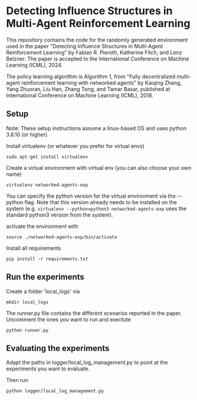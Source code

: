 # Detecting Influence Structures in Multi-Agent Reinforcement Learning

This repository contains the code for the randomly generated environment used in the paper "Detecting Influence Structures in Multi-Agent Reinforcement Learning" by Fabian R. Pieroth, Katherine Fitch, and Lenz Belzner. The paper is accepted to the International Conference on Machine Learning (ICML), 2024.

The policy learning algorithm is Algorithm 1, from "Fully decentralized multi-agent reinforcement learning with networked agents" by Kaiqing Zhang, Yang Zhuoran, Liu Han, Zhang Tong, and Tamar Basar, published at International Conference on Machine Learning (ICML), 2018.

## Setup

Note: These setup instructions assume a linux-based OS and uses python 3.8.10 (or higher).

Install virtualenv (or whatever you prefer for virtual envs)

`sudo apt-get install virtualenv`

Create a virtual environment with virtual env (you can also choose your own name)

`virtualenv networked-agents-exp`

You can specify the python version for the virtual environment via the --python flag. Note that this version already needs to be installed on the system (e.g. `virtualenv --python=python3 networked-agents-exp` uses the standard python3 version from the system).

activate the environment with

`source ./networked-agents-exp/bin/activate`

Install all requirements

`pip install -r requirements.txt`

## Run the experiments

Create a folder 'local_logs' via

`mkdir local_logs`

The runner.py file contains the different scenarios reported in the paper. Uncomment the ones you want to run and exectute

`python runner.py`

## Evaluating the experiments

Adapt the paths in logger/local_log_management.py to point at the experiments you want to evaluate.

Then run

`python logger/local_log_management.py`

